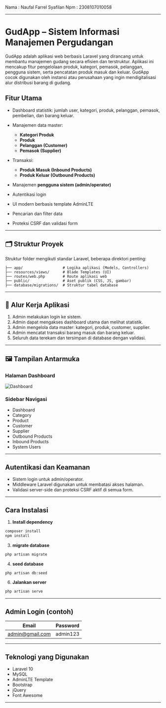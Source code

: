 Nama : Naufal Farrel Syafilan
Npm : 2308107010058

---

# GudApp – Sistem Informasi Manajemen Pergudangan

GudApp adalah aplikasi web berbasis Laravel yang dirancang untuk membantu manajemen gudang secara efisien dan terstruktur. Aplikasi ini mencakup fitur pengelolaan produk, kategori, pemasok, pelanggan, pengguna sistem, serta pencatatan produk masuk dan keluar. GudApp cocok digunakan oleh instansi atau perusahaan yang ingin mendigitalisasi alur distribusi barang di gudang.

## Fitur Utama

- Dashboard statistik: jumlah user, kategori, produk, pelanggan, pemasok, pembelian, dan barang keluar.
- Manajemen data master:

  - **Kategori Produk**
  - **Produk**
  - **Pelanggan (Customer)**
  - **Pemasok (Supplier)**

- Transaksi:

  - **Produk Masuk (Inbound Products)**
  - **Produk Keluar (Outbound Products)**

- Manajemen **pengguna sistem (admin/operator)**
- Autentikasi login
- UI modern berbasis template AdminLTE
- Pencarian dan filter data
- Proteksi CSRF dan validasi form

---

## 🗂️ Struktur Proyek

Struktur folder mengikuti standar Laravel, beberapa direktori penting:

```
├── app/                  # Logika aplikasi (Models, Controllers)
├── resources/views/      # Blade Templates (UI)
├── routes/web.php        # Route aplikasi web
├── public/               # Aset publik (CSS, JS, gambar)
├── database/migrations/  # Struktur tabel database
```

---

## 🧾 Alur Kerja Aplikasi

1. Admin melakukan login ke sistem.
2. Admin dapat mengakses dashboard utama dan melihat statistik.
3. Admin mengelola data master: kategori, produk, customer, supplier.
4. Admin mencatat transaksi barang masuk dan barang keluar.
5. Seluruh data terekam dan tersimpan di database dengan validasi.

---

## 🖼️ Tampilan Antarmuka

### Halaman Dashboard

![Dashboard](https://github.com/naufalfarel/PBW-UAS-Project-Management-Pergudangan/public/assets/img/Dashboard.png)

### Sidebar Navigasi

- Dashboard
- Category
- Product
- Customer
- Supplier
- Outbound Products
- Inbound Products
- System Users

---

## Autentikasi dan Keamanan

- Sistem login untuk admin/operator.
- Middleware Laravel digunakan untuk membatasi akses halaman.
- Validasi server-side dan proteksi CSRF aktif di semua form.

---

## Cara Instalasi

1. **Install dependency**

```bash
composer install
npm install
```

3. **migrate database**

```bash
php artisan migrate
```

4. **seed database**

```bash
php artisan db:seed
```

6. **Jalankan server**

```bash
php artisan serve
```

---

## Admin Login (contoh)

| Email                                     | Password |
| ----------------------------------------- | -------- |
| [admin@gmail.com](mailto:admin@gmail.com) | admin123 |

---

## Teknologi yang Digunakan

- Laravel 10
- MySQL
- AdminLTE Template
- Bootstrap
- jQuery
- Font Awesome

---
